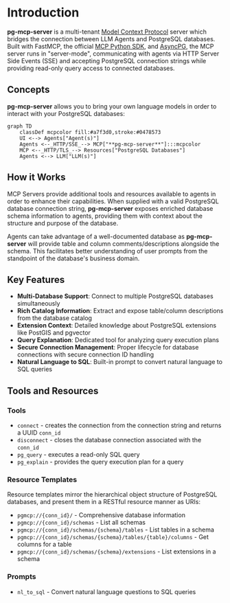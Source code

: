 # Introduction

**pg-mcp-server** is a multi-tenant [Model Context Protocol](https://modelcontextprotocol.io/) server which bridges the connection between LLM Agents and PostgreSQL databases. Built with FastMCP, the official [MCP Python SDK](https://github.com/modelcontextprotocol/python-sdk), and [AsyncPG](https://github.com/MagicStack/asyncpg), the MCP server runs in "server-mode", communicating with agents via HTTP Server Side Events (SSE) and accepting PostgreSQL connection strings while providing read-only query access to connected databases.

## Concepts

**pg-mcp-server** allows you to bring your own language models in order to interact with your PostgreSQL databases:

```mermaid
graph TD
    classDef mcpcolor fill:#a7f3d0,stroke:#0478573
    UI <--> Agents["Agent(s)"]
    Agents <--_HTTP/SSE_--> MCP["**pg-mcp-server**"]:::mcpcolor
    MCP <--_HTTP/TLS_--> Resources["PostgreSQL Databases"]
    Agents <--> LLM["LLM(s)"]
```

## How it Works

MCP Servers provide additional tools and resources available to agents in order to enhance their capabilities. When supplied with a valid PostgreSQL database connection string, **pg-mcp-server** exposes enriched database schema information to agents, providing them with context about the structure and purpose of the database. 

Agents can take advantage of a well-documented database as **pg-mcp-server** will provide table and column comments/descriptions alongside the schema. This facilitates better understanding of user prompts from the standpoint of the database's business domain.

## Key Features

- **Multi-Database Support**: Connect to multiple PostgreSQL databases simultaneously
- **Rich Catalog Information**: Extract and expose table/column descriptions from the database catalog
- **Extension Context**: Detailed knowledge about PostgreSQL extensions like PostGIS and pgvector
- **Query Explanation**: Dedicated tool for analyzing query execution plans
- **Secure Connection Management**: Proper lifecycle for database connections with secure connection ID handling
- **Natural Language to SQL**: Built-in prompt to convert natural language to SQL queries

## Tools and Resources

### Tools
- `connect` - creates the connection from the connection string and returns a UUID `conn_id`
- `disconnect` - closes the database connection associated with the `conn_id`
- `pg_query` - executes a read-only SQL query
- `pg_explain` - provides the query execution plan for a query

### Resource Templates
Resource templates mirror the hierarchical object structure of PostgreSQL databases, and present them in a RESTful resource manner as URIs:

- `pgmcp://{conn_id}/` - Comprehensive database information
- `pgmcp://{conn_id}/schemas` - List all schemas
- `pgmcp://{conn_id}/schemas/{schema}/tables` - List tables in a schema
- `pgmcp://{conn_id}/schemas/{schema}/tables/{table}/columns` - Get columns for a table
- `pgmcp://{conn_id}/schemas/{schema}/extensions` - List extensions in a schema

### Prompts
- `nl_to_sql` - Convert natural language questions to SQL queries